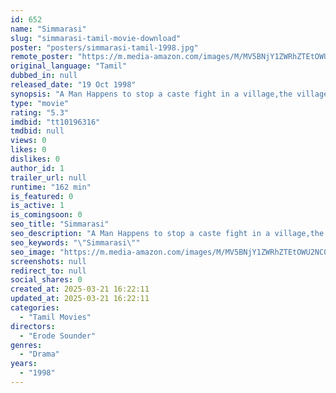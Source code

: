 ```yaml
---
id: 652
name: "Simmarasi"
slug: "simmarasi-tamil-movie-download"
poster: "posters/simmarasi-tamil-1998.jpg"
remote_poster: "https://m.media-amazon.com/images/M/MV5BNjY1ZWRhZTEtOWU2NC00ODE0LTgzNDgtNzE1NjMyNTMzMWJkXkEyXkFqcGdeQXVyMzYxOTQ3MDg@._V1_SX300.jpg"
original_language: "Tamil"
dubbed_in: null
released_date: "19 Oct 1998"
synopsis: "A Man Happens to stop a caste fight in a village,the villagers ask him to remain and help with their conflicts.thus inciting the wrath of the biggest Bad man in the village, a man who killed his own brother for marrying into a dif..."
type: "movie"
rating: "5.3"
imdbid: "tt10196316"
tmdbid: null
views: 0
likes: 0
dislikes: 0
author_id: 1
trailer_url: null
runtime: "162 min"
is_featured: 0
is_active: 1
is_comingsoon: 0
seo_title: "Simmarasi"
seo_description: "A Man Happens to stop a caste fight in a village,the villagers ask him to remain and help with their conflicts.thus inciting the wrath of the biggest Bad man in the village, a man who killed his own brother for marrying into a dif..."
seo_keywords: "\"Simmarasi\""
seo_image: "https://m.media-amazon.com/images/M/MV5BNjY1ZWRhZTEtOWU2NC00ODE0LTgzNDgtNzE1NjMyNTMzMWJkXkEyXkFqcGdeQXVyMzYxOTQ3MDg@._V1_SX300.jpg"
screenshots: null
redirect_to: null
social_shares: 0
created_at: 2025-03-21 16:22:11
updated_at: 2025-03-21 16:22:11
categories:
  - "Tamil Movies"
directors:
  - "Erode Sounder"
genres:
  - "Drama"
years:
  - "1998"
---
```

